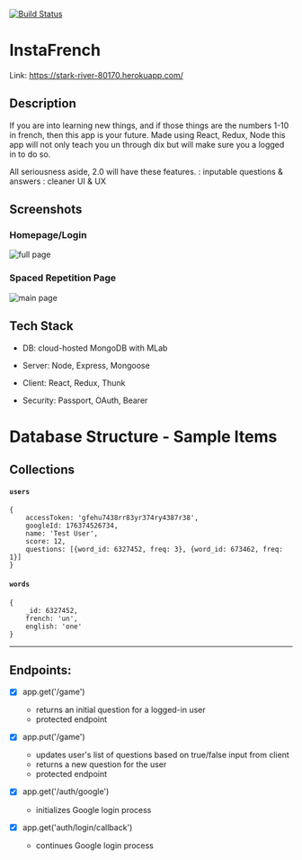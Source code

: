 
[![Build Status](https://travis-ci.org/alexpoe22/Spaced_Repetition.svg?branch=master)](https://travis-ci.org/alexpoe22/Spaced_Repetition)

# InstaFrench

Link: https://stark-river-80170.herokuapp.com/

## Description

If you are into learning new things, and if those things are the numbers 1-10 in french, then this app is your future. 
Made using React, Redux, Node this app will not only teach you un through dix but will make sure you a logged in to do so. 

All seriousness aside, 2.0 will have these features.
	: inputable questions & answers
	: cleaner UI & UX
	

## Screenshots

### Homepage/Login

![full page](/client/assets/image1.png)

### Spaced Repetition Page

![main page](/client/assets/image2.png)

## Tech Stack

- DB: cloud-hosted MongoDB with MLab

- Server: Node, Express, Mongoose

- Client: React, Redux, Thunk

- Security: Passport, OAuth, Bearer

# Database Structure - Sample Items

## Collections
#### `users`
	{
		accessToken: 'gfehu7438rr83yr374ry4387r38',
		googleId: 176374526734,
		name: 'Test User',
		score: 12,
		questions: [{word_id: 6327452, freq: 3}, {word_id: 673462, freq: 1}]
	}

#### `words`
	{
		_id: 6327452,
		french: 'un',
		english: 'one'
	}

---

## Endpoints:

- [x] app.get('/game')
  - returns an initial question for a logged-in user
  - protected endpoint

- [x] app.put('/game')
  - updates user's list of questions based on true/false input from client
  - returns a new question for the user
  - protected endpoint

- [x] app.get('/auth/google')
  - initializes Google login process

- [x] app.get('auth/login/callback')
  - continues Google login process
